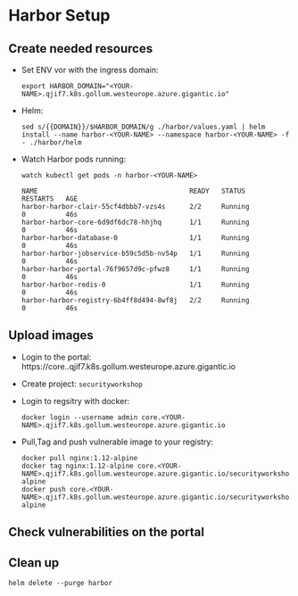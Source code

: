 # Harbor Setup

## Create needed resources

- Set ENV vor with the ingress domain:

    `export HARBOR_DOMAIN="<YOUR-NAME>.qjif7.k8s.gollum.westeurope.azure.gigantic.io"`


- Helm:

    ```
    sed s/{{DOMAIN}}/$HARBOR_DOMAIN/g ./harbor/values.yaml | helm install --name harbor-<YOUR-NAME> --namespace harbor-<YOUR-NAME> -f - ./harbor/helm
    ```

- Watch Harbor pods running:

    ```
    watch kubectl get pods -n harbor-<YOUR-NAME>

    NAME                                      READY   STATUS              RESTARTS   AGE
    harbor-harbor-clair-55cf4dbbb7-vzs4s      2/2     Running             0          46s
    harbor-harbor-core-6d9df6dc78-hhjhq       1/1     Running             0          46s
    harbor-harbor-database-0                  1/1     Running             0          46s
    harbor-harbor-jobservice-b59c5d5b-nv54p   1/1     Running             0          46s
    harbor-harbor-portal-76f9657d9c-pfwz8     1/1     Running             0          46s
    harbor-harbor-redis-0                     1/1     Running             0          46s
    harbor-harbor-registry-6b4ff8d494-8wf8j   2/2     Running             0          46s
    ```

## Upload images

- Login to the portal: https://core.<YOUR-NAME>.qjif7.k8s.gollum.westeurope.azure.gigantic.io
- Create project: `securityworkshop`
- Login to regsitry with docker:
    
    ```
    docker login --username admin core.<YOUR-NAME>.qjif7.k8s.gollum.westeurope.azure.gigantic.io
    ```

- Pull,Tag and push vulnerable image to your registry: 

    ```
    docker pull nginx:1.12-alpine
    docker tag nginx:1.12-alpine core.<YOUR-NAME>.qjif7.k8s.gollum.westeurope.azure.gigantic.io/securityworkshop/nginx:1.12-alpine
    docker push core.<YOUR-NAME>.qjif7.k8s.gollum.westeurope.azure.gigantic.io/securityworkshop/nginx:1.12-alpine
    ```

## Check vulnerabilities on the portal

## Clean up

```
helm delete --purge harbor
```
